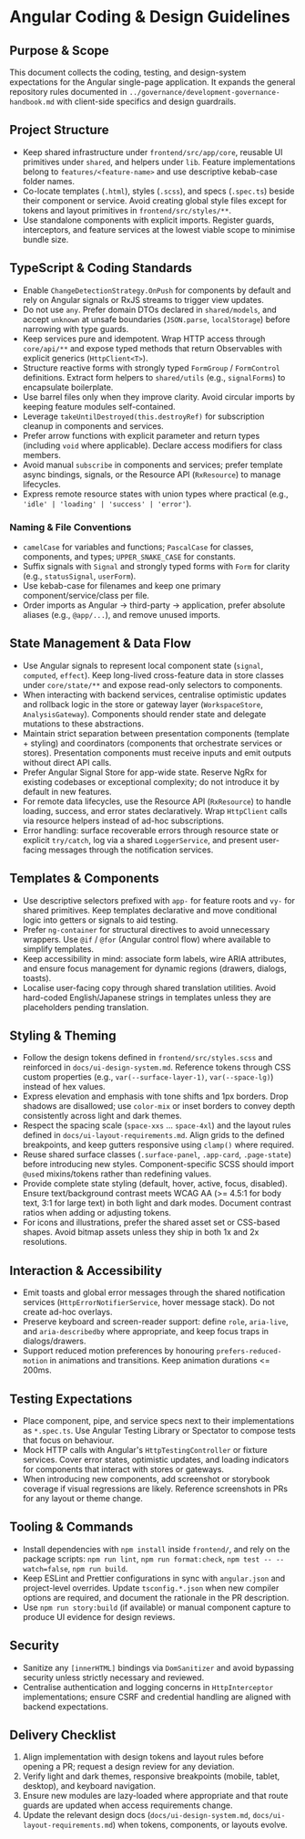 # Angular Coding & Design Guidelines

## Purpose & Scope
This document collects the coding, testing, and design-system expectations for the Angular single-page application. It expands the general repository rules documented in `../governance/development-governance-handbook.md` with client-side specifics and design guardrails.

## Project Structure
- Keep shared infrastructure under `frontend/src/app/core`, reusable UI primitives under `shared`, and helpers under `lib`. Feature implementations belong to `features/<feature-name>` and use descriptive kebab-case folder names.
- Co-locate templates (`.html`), styles (`.scss`), and specs (`.spec.ts`) beside their component or service. Avoid creating global style files except for tokens and layout primitives in `frontend/src/styles/**`.
- Use standalone components with explicit imports. Register guards, interceptors, and feature services at the lowest viable scope to minimise bundle size.

## TypeScript & Coding Standards
- Enable `ChangeDetectionStrategy.OnPush` for components by default and rely on Angular signals or RxJS streams to trigger view updates.
- Do not use `any`. Prefer domain DTOs declared in `shared/models`, and accept `unknown` at unsafe boundaries (`JSON.parse`, `localStorage`) before narrowing with type guards.
- Keep services pure and idempotent. Wrap HTTP access through `core/api/**` and expose typed methods that return Observables with explicit generics (`HttpClient<T>`).
- Structure reactive forms with strongly typed `FormGroup` / `FormControl` definitions. Extract form helpers to `shared/utils` (e.g., `signalForms`) to encapsulate boilerplate.
- Use barrel files only when they improve clarity. Avoid circular imports by keeping feature modules self-contained.
- Leverage `takeUntilDestroyed(this.destroyRef)` for subscription cleanup in components and services.
 - Prefer arrow functions with explicit parameter and return types (including `void` where applicable). Declare access modifiers for class members.
 - Avoid manual `subscribe` in components and services; prefer template async bindings, signals, or the Resource API (`RxResource`) to manage lifecycles.
 - Express remote resource states with union types where practical (e.g., `'idle' | 'loading' | 'success' | 'error'`).

### Naming & File Conventions
- `camelCase` for variables and functions; `PascalCase` for classes, components, and types; `UPPER_SNAKE_CASE` for constants.
- Suffix signals with `Signal` and strongly typed forms with `Form` for clarity (e.g., `statusSignal`, `userForm`).
- Use kebab-case for filenames and keep one primary component/service/class per file.
- Order imports as Angular → third-party → application, prefer absolute aliases (e.g., `@app/...`), and remove unused imports.

## State Management & Data Flow
- Use Angular signals to represent local component state (`signal`, `computed`, `effect`). Keep long-lived cross-feature data in store classes under `core/state/**` and expose read-only selectors to components.
- When interacting with backend services, centralise optimistic updates and rollback logic in the store or gateway layer (`WorkspaceStore`, `AnalysisGateway`). Components should render state and delegate mutations to these abstractions.
- Maintain strict separation between presentation components (template + styling) and coordinators (components that orchestrate services or stores). Presentation components must receive inputs and emit outputs without direct API calls.
 - Prefer Angular Signal Store for app-wide state. Reserve NgRx for existing codebases or exceptional complexity; do not introduce it by default in new features.
 - For remote data lifecycles, use the Resource API (`RxResource`) to handle loading, success, and error states declaratively. Wrap `HttpClient` calls via resource helpers instead of ad-hoc subscriptions.
 - Error handling: surface recoverable errors through resource state or explicit `try/catch`, log via a shared `LoggerService`, and present user-facing messages through the notification services.

## Templates & Components
- Use descriptive selectors prefixed with `app-` for feature roots and `vy-` for shared primitives. Keep templates declarative and move conditional logic into getters or signals to aid testing.
- Prefer `ng-container` for structural directives to avoid unnecessary wrappers. Use `@if` / `@for` (Angular control flow) where available to simplify templates.
- Keep accessibility in mind: associate form labels, wire ARIA attributes, and ensure focus management for dynamic regions (drawers, dialogs, toasts).
- Localise user-facing copy through shared translation utilities. Avoid hard-coded English/Japanese strings in templates unless they are placeholders pending translation.

## Styling & Theming
- Follow the design tokens defined in `frontend/src/styles.scss` and reinforced in `docs/ui-design-system.md`. Reference tokens through CSS custom properties (e.g., `var(--surface-layer-1)`, `var(--space-lg)`) instead of hex values.
- Express elevation and emphasis with tone shifts and 1px borders. Drop shadows are disallowed; use `color-mix` or inset borders to convey depth consistently across light and dark themes.
- Respect the spacing scale (`space-xxs` ... `space-4xl`) and the layout rules defined in `docs/ui-layout-requirements.md`. Align grids to the defined breakpoints, and keep gutters responsive using `clamp()` where required.
- Reuse shared surface classes (`.surface-panel`, `.app-card`, `.page-state`) before introducing new styles. Component-specific SCSS should import `@use`d mixins/tokens rather than redefining values.
- Provide complete state styling (default, hover, active, focus, disabled). Ensure text/background contrast meets WCAG AA (>= 4.5:1 for body text, 3:1 for large text) in both light and dark modes. Document contrast ratios when adding or adjusting tokens.
- For icons and illustrations, prefer the shared asset set or CSS-based shapes. Avoid bitmap assets unless they ship in both 1x and 2x resolutions.

## Interaction & Accessibility
- Emit toasts and global error messages through the shared notification services (`HttpErrorNotifierService`, hover message stack). Do not create ad-hoc overlays.
- Preserve keyboard and screen-reader support: define `role`, `aria-live`, and `aria-describedby` where appropriate, and keep focus traps in dialogs/drawers.
- Support reduced motion preferences by honouring `prefers-reduced-motion` in animations and transitions. Keep animation durations <= 200ms.

## Testing Expectations
- Place component, pipe, and service specs next to their implementations as `*.spec.ts`. Use Angular Testing Library or Spectator to compose tests that focus on behaviour.
- Mock HTTP calls with Angular's `HttpTestingController` or fixture services. Cover error states, optimistic updates, and loading indicators for components that interact with stores or gateways.
- When introducing new components, add screenshot or storybook coverage if visual regressions are likely. Reference screenshots in PRs for any layout or theme change.

## Tooling & Commands
- Install dependencies with `npm install` inside `frontend/`, and rely on the package scripts: `npm run lint`, `npm run format:check`, `npm test -- --watch=false`, `npm run build`.
- Keep ESLint and Prettier configurations in sync with `angular.json` and project-level overrides. Update `tsconfig.*.json` when new compiler options are required, and document the rationale in the PR description.
- Use `npm run story:build` (if available) or manual component capture to produce UI evidence for design reviews.

## Security
- Sanitize any `[innerHTML]` bindings via `DomSanitizer` and avoid bypassing security unless strictly necessary and reviewed.
- Centralise authentication and logging concerns in `HttpInterceptor` implementations; ensure CSRF and credential handling are aligned with backend expectations.

## Delivery Checklist
1. Align implementation with design tokens and layout rules before opening a PR; request a design review for any deviation.
2. Verify light and dark themes, responsive breakpoints (mobile, tablet, desktop), and keyboard navigation.
3. Ensure new modules are lazy-loaded where appropriate and that route guards are updated when access requirements change.
4. Update the relevant design docs (`docs/ui-design-system.md`, `docs/ui-layout-requirements.md`) when tokens, components, or layouts evolve.


